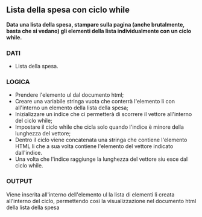 ## Lista della spesa con ciclo while

**Data una lista della spesa, stampare sulla pagina (anche brutalmente, basta che si vedano) gli elementi della lista individualmente con un ciclo while.**

### DATI

- Lista della spesa.

### LOGICA

- Prendere l'elemento ul dal documento html;
- Creare una variabile stringa vuota che conterrà l'elemento li con all'interno un elemento della lista della spesa;
- Inizializzare un indice che ci permetterà di scorrere il vettore all'interno del ciclo while;
- Impostare il ciclo while che cicla solo quando l'indice è minore della lunghezza del vettore;
- Dentro il ciclo viene concatenata una stringa che contiene l'elemento HTML li che a sua volta contiene l'elemento del vettore indicato dall'indice.
- Una volta che l'indice raggiunge la lunghezza del vettore siu esce dal ciclo while.

### OUTPUT
Viene inserita all'interno dell'elemento ul la lista di elementi li creata all'interno del ciclo, permettendo così la visualizzazione nel documento html della lista della spesa